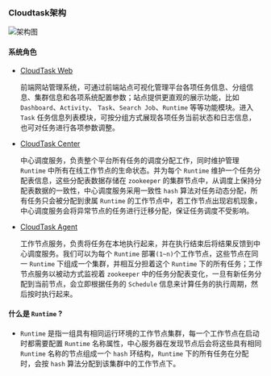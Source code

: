 ### Cloudtask架构

![架构图](https://cloudtask.github.io/cloudtask/_media/cloudtask.png)

#### 系统角色

- [CloudTask Web](https://github.com/cloudtask/cloudtask-web)   
   
   前端网站管理系统，可通过前端站点可视化管理平台各项任务信息、分组信息、集群信息和各项系统配置参数；站点提供更直观的展示功能，比如 `Dashboard`、`Activity`、 `Task`、`Search Job`、`Runtime` 等等功能模块。进入 `Task` 任务信息列表模块，可按分组方式展现各项任务当前状态和日志信息，也可对任务进行各项参数调整。

- [CloudTask Center](https://github.com/cloudtask/cloudtask-center)
   
   中心调度服务，负责整个平台所有任务的调度分配工作，同时维护管理 `Runtime` 中所有在线工作节点的生命状态。并为每个 `Runtime` 维护一个任务分配表信息，这些分配表数据存储在 `zookeeper` 的集群节点中，从调度上保持分配表数据的一致性，中心调度服务采用一致性 `hash` 算法对任务动态分配，所有任务只会被分配到隶属 `Runtime` 的工作节点中，若工作节点出现宕机现象，中心调度服务会将异常节点的任务进行迁移分配，保证任务调度不受影响。   
      
- [CloudTask Agent](https://github.com/cloudtask/cloudtask-agent)
   
   工作节点服务，负责将任务在本地执行起来，并在执行结束后将结果反馈到中心调度服务。我们可以为每个 `Runtime` 部署`(1~n)`个工作节点，这些节点在同一 `Runtime` 下组成一个集群，并相互分担着这个 `Runtime` 下的所有任务；工作节点服务以被动方式监视着 `zookeeper` 中的任务分配表变化，一旦有新任务分配到当前节点，会立即根据任务的 `Schedule` 信息来计算任务的执行周期，然后按时执行起来。

#### 什么是 `Runtime` ?

- `Runtime` 是指一组具有相同运行环境的工作节点集群，每一个工作节点在启动时都需要配置 `Runtime` 名称属性，中心服务器在发现节点后会将这些具有相同 `Runtime` 名称的节点组成一个 `hash` 环结构，`Runtime` 下的所有任务在分配时，会按 `hash` 算法分配到该集群中的工作节点下。

